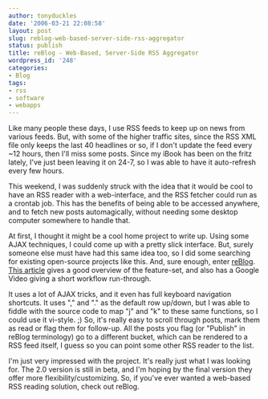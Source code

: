 ```yaml
---
author: tonyduckles
date: '2006-03-21 22:08:58'
layout: post
slug: reblog-web-based-server-side-rss-aggregator
status: publish
title: reBlog - Web-Based, Server-Side RSS Aggregator
wordpress_id: '248'
categories:
- Blog
tags:
- rss
- software
- webapps
---
```


Like many people these days, I use RSS feeds to keep up on news from various
feeds. But, with some of the higher traffic sites, since the RSS XML file only
keeps the last 40 headlines or so, if I don't update the feed every ~12 hours,
then I'll miss some posts. Since my iBook has been on the fritz lately, I've
just been leaving it on 24-7, so I was able to have it auto-refresh every few
hours.

This weekend, I was suddenly struck with the idea that it would be cool to
have an RSS reader with a web-interface, and the RSS fetcher could run as a
crontab job. This has the benefits of being able to be accessed anywhere, and
to fetch new posts automagically, without needing some desktop computer
somewhere to handle that.

<!-- more -->

At first, I thought it might be a cool home project to write up. Using some
AJAX techniques, I could come up with a pretty slick interface. But, surely
someone else must have had this same idea too, so I did some searching for
existing open-source projects like this. And, sure enough, enter
[reBlog](http://www.reblog.org/).
[This article](http://www.lifehacker.com/software/feature/how-to-set-up-reblog-killer-server-side-feed-reader-160825.php)
gives a good overview of the
feature-set, and also has a Google Video giving a short workflow run-through.

It uses a lot of AJAX tricks, and it even has full keyboard navigation
shortcuts. It uses "," and "." as the default row up/down, but I was able to
fiddle with the source code to map "j" and "k" to these same functions, so I
could use it vi-style. ;) So, it's really easy to scroll through posts, mark
them as read or flag them for follow-up. All the posts you flag (or "Publish"
in reBlog terminology) go to a different bucket, which can be rendered to a
RSS feed itself, I guess so you can point some other RSS reader to the list.


I'm just very impressed with the project. It's really just what I was looking
for. The 2.0 version is still in beta, and I'm hoping by the final version
they offer more flexibility/customizing. So, if you've ever wanted a web-based
RSS reading solution, check out reBlog.

